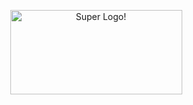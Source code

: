 

<p align="center">
  <img src="https://cdn.discordapp.com/attachments/244514503323025408/310897006975385630/nextcontrol.png" alt="Super Logo!" width="275" height="135" />
</p>
